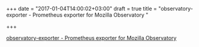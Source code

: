 +++
date = "2017-01-04T14:00:02+03:00"
draft = true
title = "observatory-exporter - Prometheus exporter for Mozilla Observatory "

+++

<p><a href="https://t.co/SFE7NnoLCS">observatory-exporter - Prometheus exporter for Mozilla Observatory </a></p>
